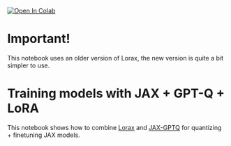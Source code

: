 [![Open In Colab](https://colab.research.google.com/assets/colab-badge.svg)](https://colab.research.google.com/github/davisyoshida/easy-lora-and-gptq/blob/master/JAX%20%2B%20GPT%20Q%204%20bit%20%2B%20LoRA%20%2B%20ratio%20%2B%20sudden%20drop%20in%20the%20loss%20function.ipynb)

# Important!
This notebook uses an older version of Lorax, the new version is quite a bit simpler to use.

# Training models with JAX + GPT-Q + LoRA
This notebook shows how to combine [Lorax](https://github.com/davisyoshida/lorax) and [JAX-GPTQ](https://github.com/davisyoshida/jax-gptq) for quantizing + finetuning JAX models.

